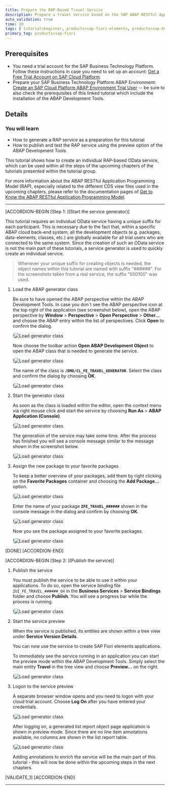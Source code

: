 ```yaml
---
title: Prepare the RAP-Based Travel Service
description: Prepare a travel service based on the SAP ABAP RESTful Application Programming Model (RAP).
auto_validation: true
time: 20
tags: [ tutorial>beginner, products>sap-fiori-elements, products>sap-business-technology-platform, products>sap-btp--abap-environment]
primary_tag: products>sap-fiori
---
```


## Prerequisites
 - You need a trial account for the SAP Business Technology Platform. Follow these instructions in case you need to set up an account: [Get a Free Trial Account on SAP Cloud Platform](hcp-create-trial-account).
 - Prepare your SAP Business Technology Platform ABAP Environment: [Create an SAP Cloud Platform ABAP Environment Trial User](abap-environment-trial-onboarding) -- be sure to also check the prerequisites of this linked tutorial which include the installation of the ABAP Development Tools.



## Details
### You will learn
  - How to generate a RAP service as a preparation for this tutorial
  - How to publish and test the RAP service using the preview option of the ABAP Development Tools

This tutorial shows how to create an individual RAP-based OData service, which can be used within all the steps of the upcoming chapters of the tutorials presented within the tutorial group.

For more information about the ABAP RESTful Application Programming Model (RAP), especially related to the different CDS view files used in the upcoming chapters, please refer to the documentation pages of [Get to Know the ABAP RESTful Application Programming Model](abap-environment-restful-programming-model).

---

[ACCORDION-BEGIN [Step 1: ](Start the service generator)]

This tutorial requires an individual OData service having a unique suffix for each participant. This is necessary due to the fact that, within a specific ABAP cloud back-end system, all the development objects (e.g. packages, data-elements, classes, etc.) are globally available for all trial users who are connected to the same system. Since the creation of such an OData service is not the main part of these tutorials, a service generator is used to quickly create an individual service.

>Whenever your unique suffix for creating objects is needed, the object names within this tutorial are named with suffix "######". For the screenshots taken from a real service, the suffix "000100" was used.

1. Load the ABAP generator class

    Be sure to have opened the ABAP perspective within the ABAP Development Tools. In case you don´t see the ABAP perspective icon at the top right of the application (see screenshot below), open the ABAP perspective by **Window** > **Perspective** > **Open Perspective** > **Other...** and choose the ABAP entry within the list of perspectives. Click **Open** to confirm the dialog.

    !![Load generator class](PrepareService_0.png)

    Now choose the toolbar action **Open ABAP Development Object** to open the ABAP class that is needed to generate the service.

    !![Load generator class](PrepareService_1.png)

    The name of the class is **`/DMO/CL_FE_TRAVEL_GENERATOR`**. Select the class and confirm the dialog by choosing **OK**.

    !![Load generator class](PrepareService_2.png)


2. Start the generator class

    As soon as the class is loaded within the editor, open the context menu via right mouse click and start the service by choosing **Run As** > **ABAP Application (Console)**.

    !![Load generator class](PrepareService_3.png)

    The generation of the service may take some time. After the process has finished you will see a console message similar to the message shown in the screenshot below.

    !![Load generator class](PrepareService_4.png)

3. Assign the new package to your favorite packages

    To keep a better overview of your packages, add them by right clicking on the **Favorite Packages** container and choosing the **Add Package...** option.

    !![Load generator class](PrepareService_5.png)

    Enter the name of your package **`ZFE_TRAVEL_######`** shown in the console message in the dialog and confirm by choosing **OK**.

    !![Load generator class](PrepareService_6.png)

    Now you see the package assigned to your favorite packages.

    !![Load generator class](PrepareService_6a.png)



[DONE]
[ACCORDION-END]

[ACCORDION-BEGIN [Step 2: ](Publish the service)]

1. Publish the service

    You must publish the service to be able to use it within your applications. To do so, open the service binding file `ZUI_FE_TRAVEL_######_O4` in the **Business Services** > **Service Bindings** folder and choose **Publish**. You will see a progress bar while the process is running.

    !![Load generator class](PrepareService_7.png)

2. Start the service preview

    When the service is published, its entities are shown within a tree view under **Service Version Details**.

    You can now use the service to create SAP Fiori elements applications.

    To immediately see the service running in an application you can start the preview mode within the ABAP Development Tools. Simply select the main entity **Travel** in the tree view and choose **Preview...** on the right.

    !![Load generator class](PrepareService_8.png)

3. Logon to the service preview

    A separate browser window opens and you need to logon with your cloud trial account. Choose **Log On** after you have entered your credentials.

    !![Load generator class](PrepareService_9.png)

    After logging on, a generated list report object page application is shown in preview mode. Since there are no line item annotations available, no columns are shown in the list report table.

    !![Load generator class](PrepareService_10.png)

    Adding annotations to enrich the service will be the main part of this tutorial - this will now be done within the upcoming steps in the next chapters.




[VALIDATE_1]
[ACCORDION-END]

---
